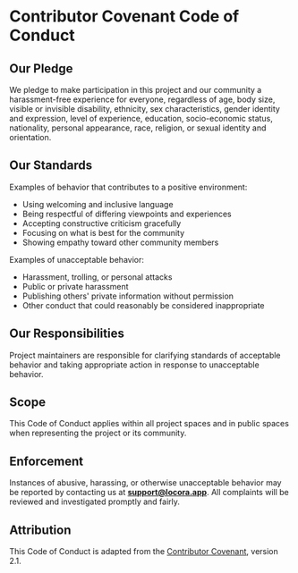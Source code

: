 # Contributor Covenant Code of Conduct

## Our Pledge

We pledge to make participation in this project and our community a harassment-free experience for everyone, regardless of age, body size, visible or invisible disability, ethnicity, sex characteristics, gender identity and expression, level of experience, education, socio-economic status, nationality, personal appearance, race, religion, or sexual identity and orientation.

## Our Standards

Examples of behavior that contributes to a positive environment:

- Using welcoming and inclusive language
- Being respectful of differing viewpoints and experiences
- Accepting constructive criticism gracefully
- Focusing on what is best for the community
- Showing empathy toward other community members

Examples of unacceptable behavior:

- Harassment, trolling, or personal attacks
- Public or private harassment
- Publishing others' private information without permission
- Other conduct that could reasonably be considered inappropriate

## Our Responsibilities

Project maintainers are responsible for clarifying standards of acceptable behavior and taking appropriate action in response to unacceptable behavior.

## Scope

This Code of Conduct applies within all project spaces and in public spaces when representing the project or its community.

## Enforcement

Instances of abusive, harassing, or otherwise unacceptable behavior may be reported by contacting us at **support@locora.app**. All complaints will be reviewed and investigated promptly and fairly.

## Attribution

This Code of Conduct is adapted from the [Contributor Covenant](https://www.contributor-covenant.org), version 2.1.
